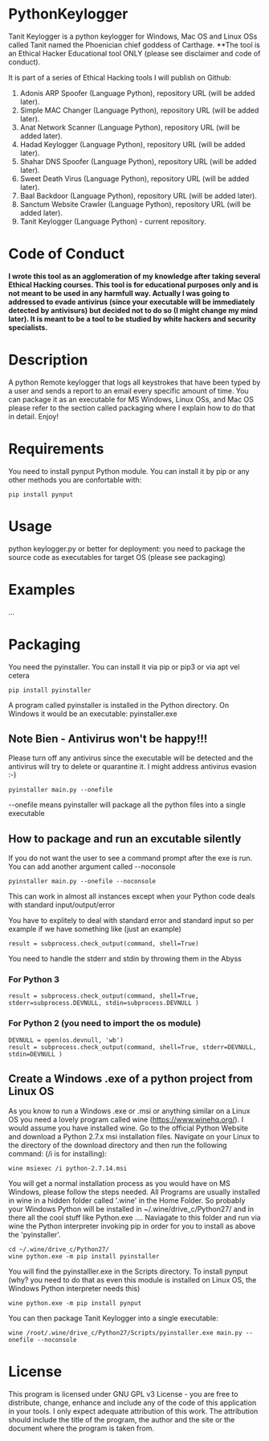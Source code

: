 # PythonKeylogger
Tanit Keylogger is a python keylogger for Windows, Mac OS and Linux OSs called Tanit named the Phoenician chief goddess of Carthage. 
**The tool is an Ethical Hacker Educational tool ONLY  (please see disclaimer and code of conduct). 

It is part of a series of Ethical Hacking tools I will publish on Github:
1. Adonis ARP Spoofer (Language Python), repository URL (will be added later).
2. Simple MAC Changer (Language Python), repository URL (will be added later).
3. Anat Network Scanner (Language Python), repository URL (will be added later).
4. Hadad Keylogger (Language Python), repository URL (will be added later).
5. Shahar DNS Spoofer (Language Python), repository URL (will be added later).
6. Sweet Death Virus (Language Python), repository URL (will be added later).
7. Baal Backdoor (Language Python), repository URL (will be added later).
8. Sanctum Website Crawler (Language Python), repository URL (will be added later).
9. Tanit Keylogger (Language Python) - current repository.


# Code of Conduct
**I wrote this tool as an agglomeration of my knowledge after taking several Ethical Hacking courses. This tool is for educational purposes only and is not meant to be used in any harmfull way. Actually I was going to addressed to evade antivirus (since your executable will be immediately detected by antivisurs) but decided not to do so (I might change my mind later).  It is meant to be a tool to be studied by white hackers and security specialists.**

# Description
A python Remote keylogger that logs all keystrokes that have been typed by a user and sends a report to an email every specific amount of time. You can package it as an executable for MS Windows, Linux OSs, and Mac OS please refer to the section called packaging where I explain how to do that in detail. Enjoy!

# Requirements
You need to install pynput Python module. You can install it by pip or any other methods you are confortable with:
```
pip install pynput
```

# Usage 
python keylogger.py  or better for deployment: you need to package the source code as executables for target OS (please see packaging)

# Examples 
...

# Packaging
You need the pyinstaller. You can install it via pip or pip3 or via apt vel cetera
```
pip install pyinstaller
```

A program called pyinstaller is installed in the Python directory. On Windows it would be an executable: pyinstaller.exe

## Note Bien - Antivirus won't be happy!!!

Please turn off any antivirus since the executable will be detected and the antivirus will try to delete or quarantine it. I might address antivirus evasion :-)

```
pyinstaller main.py --onefile
```
--onefile means  pyinstaller will package all the python files into a single executable

## How to package and run an excutable silently
If you do not want the user to see a command prompt after the exe is run. You can add another argument called
--noconsole

```
pyinstaller main.py --onefile --noconsole
```

This can work in almost all instances except when your Python code deals with standard input/output/error 

You have to explitely to deal with standard error and standard input so per example if we have something like (just an example)
```
result = subprocess.check_output(command, shell=True)
```

You need to handle the stderr and stdin by throwing them in the Abyss

### For Python 3
```
result = subprocess.check_output(command, shell=True, stderr=subprocess.DEVNULL, stdin=subprocess.DEVNULL )
```
### For Python 2 (you need to import the os module)
```
DEVNULL = open(os.devnull, 'wb')
result = subprocess.check_output(command, shell=True, stderr=DEVNULL, stdin=DEVNULL )
```

## Create a Windows .exe of a python project from Linux OS
As you know to run a Windows .exe or .msi or anything similar on a Linux OS you need a lovely program called wine (https://www.winehq.org/). I would assume you have installed wine. Go to the official Python Website and download a Python 2.7.x msi installation files. Navigate on your Linux to the directory of the download directory and then run the following command: (/i is for installing):
```
wine msiexec /i python-2.7.14.msi
```
You will get a normal installation process as you would have on MS Windows, please follow the steps needed. All Programs are usually installed in wine in a hidden folder called '.wine' in the Home Folder. So probably your Windows Python will be 
installed in ~/.wine/drive_c/Python27/ and in there all the cool stuff like Python.exe .... Naviagate to this folder and run via wine the Python interpreter invoking pip in order for you to install as above the 'pyinstaller'.
```
cd ~/.wine/drive_c/Python27/
wine python.exe -m pip install pyinstaller
```
You will find the pyinstalller.exe in the Scripts directory.
To install pynput (why? you need to do that as even this module is installed on Linux OS, the Windows Python interpreter needs this)
```
wine python.exe -m pip install pynput
```

You can then package Tanit Keylogger into a single executable:

```
wine /root/.wine/drive_c/Python27/Scripts/pyinstaller.exe main.py --onefile --noconsole
```

# License
This program is licensed under GNU GPL v3 License - you are free to distribute, change, enhance and include any of the code of this application in your tools. I only expect adequate attribution of this work. The attribution should include the title of the program, the author and the site or the document where the program is taken from.

